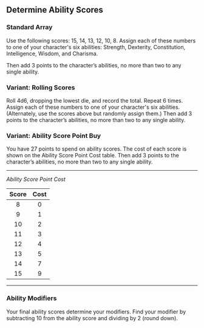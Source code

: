 ## Determine Ability Scores

### Standard Array

Use the following scores: 15, 14, 13, 12, 10, 8.
Assign each of these numbers to one of your character's six abilities: Strength, Dexterity, Constitution, Intelligence, Wisdom, and Charisma.

Then add 3 points to the character’s abilities, no more than two to any single ability.

### Variant: Rolling Scores

Roll 4d6, dropping the lowest die, and record the total.
Repeat 6 times.
Assign each of these numbers to one of your character's six abilities.
(Alternately, use the scores above but randomly assign them.)
Then add 3 points to the character’s abilities, no more than two to any single ability.

### Variant: Ability Score Point Buy

You have 27 points to spend on ability scores.
The cost of each score is shown on the Ability Score Point Cost table.
Then add 3 points to the character’s abilities, no more than two to any single ability.

___
<!-- markdownlint-disable-next-line no-emphasis-as-heading -->
_Ability Score Point Cost_

| Score | Cost |
|:-----:|:----:|
|   8   |   0  |
|   9   |   1  |
|  10   |   2  |
|  11   |   3  |
|  12   |   4  |
|  13   |   5  |
|  14   |   7  |
|  15   |   9  |

___

### Ability Modifiers

Your final ability scores determine your modifiers.
Find your modifier by subtracting 10 from the ability score and dividing by 2 (round down).
